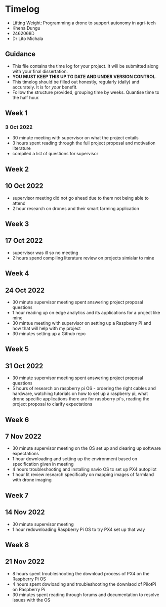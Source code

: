 # Timelog

* Lifting Weight: Programming a drone to support autonomy in agri-tech
* Khena Dungu
* 2462068D
* Dr Lito Michala

## Guidance

* This file contains the time log for your project. It will be submitted along with your final dissertation.
* **YOU MUST KEEP THIS UP TO DATE AND UNDER VERSION CONTROL.**
* This timelog should be filled out honestly, regularly (daily) and accurately. It is for *your* benefit.
* Follow the structure provided, grouping time by weeks.  Quantise time to the half hour.

## Week 1

### 3 Oct 2022

* 30 minute meeting with supervisor on what the project entails 
* 3 hours spent reading through the full project proposal and motivation literature 
* compiled a list of questions for supervisor 

## Week 2

## 10 Oct 2022

* supervisor meeting did not go ahead due to them not being able to attend
* 2 hour research on drones and their smart farming application

## Week 3

## 17 Oct 2022

* supervisor was ill so no meeting 
* 2 hours spend compiling literature review on projects simialar to mine

## Week 4

## 24 Oct 2022

* 30 minute supervisor meeting spent answering project proposal questions
* 1 hour reading up on edge analytics and its applications for a project like mine
* 30 mintue meeting with supervisor on setting up a Raspberry Pi and how that will help with my project 
* 30 minutes setting up a Github repo


## Week 5

## 31 Oct 2022

* 30 minute supervisor meeting spent answering project proposal questions
* 5 hours of research on raspberry pi OS - ordering the right cables and hardware, watching tutorials on how to set up a raspberry pi, what drone specific applications there are for raspberry pi's, reading the project proposal to clarify expectations 

## Week 6

## 7 Nov 2022

* 30 minute supervisor meeting on the OS set up and clearing up software expectations
* 1 hour downloading and setting up the environment based on specification given in meeting
* 4 hours troubleshooting and installing navio OS to set up PX4 autopilot
* 1 hour lit review research specifically on mapping images of farmland with drone imaging 

## Week 7

## 14 Nov 2022
* 30 minute supervisor meeting 
* 1 hour redownloading Raspberry Pi OS to try PX4 set up that way

## Week 8

## 21 Nov 2022
* 8 hours spent troubleshooting the download process of PX4 on the Raspberry Pi OS
* 4 hours spent dowloading and troubleshooting the downlaod of PilotPi on Raspberry Pi
* 30 minutes spent reading through forums and documentation to resolve issues with the OS
